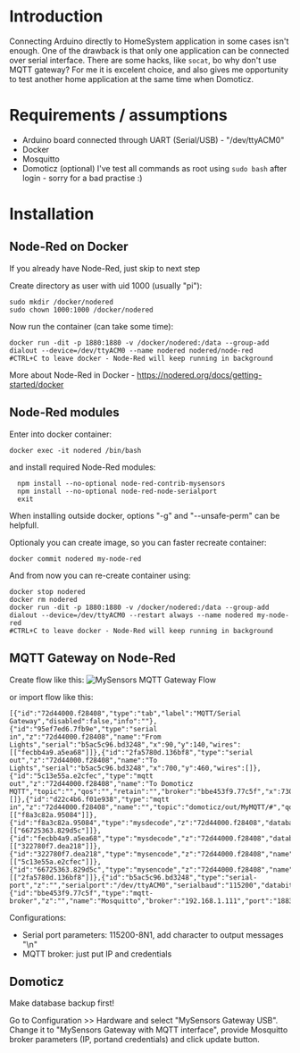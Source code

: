 # Introduction
Connecting Arduino directly to HomeSystem application in some cases isn't enough.
One of the drawback is that only one application can be connected over serial interface.
There are some hacks, like `socat`, bo why don't use MQTT gateway?
For me it is excelent choice, and also gives me opportunity to test another home application
at the same time when Domoticz.


# Requirements / assumptions
* Arduino board connected through UART (Serial/USB) - "/dev/ttyACM0"
* Docker
* Mosquitto
* Domoticz (optional)
I've test all commands as root using `sudo bash` after login - sorry for a bad practise :)


# Installation
## Node-Red on Docker
If you already have Node-Red, just skip to next step

Create directory as user with uid 1000 (usually "pi"):
```
sudo mkdir /docker/nodered
sudo chown 1000:1000 /docker/nodered
```
Now run the container (can take some time):
```
docker run -dit -p 1880:1880 -v /docker/nodered:/data --group-add dialout --device=/dev/ttyACM0 --name nodered nodered/node-red
#CTRL+C to leave docker - Node-Red will keep running in background
```
More about Node-Red in Docker - https://nodered.org/docs/getting-started/docker


## Node-Red modules
Enter into docker container:
```
docker exec -it nodered /bin/bash
```
and install required Node-Red modules:
```
  npm install --no-optional node-red-contrib-mysensors
  npm install --no-optional node-red-node-serialport
  exit
```
When installing outside docker, options "-g" and "--unsafe-perm" can be helpfull.

Optionaly you can create image, so you can faster recreate container:
```
docker commit nodered my-node-red
```
And from now you can re-create container using:
```
docker stop nodered
docker rm nodered
docker run -dit -p 1880:1880 -v /docker/nodered:/data --group-add dialout --device=/dev/ttyACM0 --restart always --name nodered my-node-red
#CTRL+C to leave docker - Node-Red will keep running in background
```


## MQTT Gateway on Node-Red
Create flow like this:
![MySensors MQTT Gateway Flow](images/node-red-flow.png)

or import flow like this:
```
[{"id":"72d44000.f28408","type":"tab","label":"MQTT/Serial Gateway","disabled":false,"info":""},{"id":"95ef7ed6.7fb9e","type":"serial in","z":"72d44000.f28408","name":"From Lights","serial":"b5ac5c96.bd3248","x":90,"y":140,"wires":[["fecbb4a9.a5ea68"]]},{"id":"2fa5780d.136bf8","type":"serial out","z":"72d44000.f28408","name":"To Lights","serial":"b5ac5c96.bd3248","x":700,"y":460,"wires":[]},{"id":"5c13e55a.e2cfec","type":"mqtt out","z":"72d44000.f28408","name":"To Domoticz MQTT","topic":"","qos":"","retain":"","broker":"bbe453f9.77c5f","x":730,"y":220,"wires":[]},{"id":"d22c4b6.f01e938","type":"mqtt in","z":"72d44000.f28408","name":"","topic":"domoticz/out/MyMQTT/#","qos":"2","datatype":"auto","broker":"bbe453f9.77c5f","x":130,"y":360,"wires":[["f8a3c82a.95084"]]},{"id":"f8a3c82a.95084","type":"mysdecode","z":"72d44000.f28408","database":"","name":"","mqtt":true,"enrich":false,"x":440,"y":360,"wires":[["66725363.829d5c"]]},{"id":"fecbb4a9.a5ea68","type":"mysdecode","z":"72d44000.f28408","database":"","name":"","mqtt":false,"enrich":false,"x":350,"y":140,"wires":[["322780f7.dea218"]]},{"id":"322780f7.dea218","type":"mysencode","z":"72d44000.f28408","name":"","mqtt":true,"mqtttopic":"domoticz/in/MyMQTT","x":410,"y":220,"wires":[["5c13e55a.e2cfec"]]},{"id":"66725363.829d5c","type":"mysencode","z":"72d44000.f28408","name":"","mqtt":false,"mqtttopic":"","x":430,"y":460,"wires":[["2fa5780d.136bf8"]]},{"id":"b5ac5c96.bd3248","type":"serial-port","z":"","serialport":"/dev/ttyACM0","serialbaud":"115200","databits":"8","parity":"none","stopbits":"1","waitfor":"","dtr":"none","rts":"none","cts":"none","dsr":"none","newline":"\\n","bin":"false","out":"char","addchar":"\\n","responsetimeout":"10000"},{"id":"bbe453f9.77c5f","type":"mqtt-broker","z":"","name":"Mosquitto","broker":"192.168.1.111","port":"1883","clientid":"","usetls":false,"compatmode":false,"keepalive":"60","cleansession":true,"birthTopic":"","birthQos":"0","birthPayload":"","closeTopic":"","closeQos":"0","closePayload":"","willTopic":"","willQos":"0","willPayload":""}]
```
Configurations:
* Serial port parameters: 115200-8N1, add character to output messages "\n"
* MQTT broker: just put IP and credentials


## Domoticz
Make database backup first!

Go to Configuration >> Hardware and select "MySensors Gateway USB".
Change it to "MySensors Gateway with MQTT interface", provide Mosquitto broker parameters (IP, portand credentials) and click update button.

